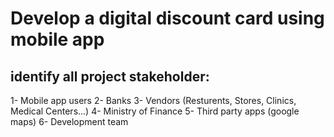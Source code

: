# Develop a digital discount card using mobile app
## identify all project stakeholder:
1- Mobile app users
2- Banks
3- Vendors (Resturents, Stores, Clinics, Medical Centers...)
4- Ministry of Finance
5- Third party apps (google maps)
6- Development team